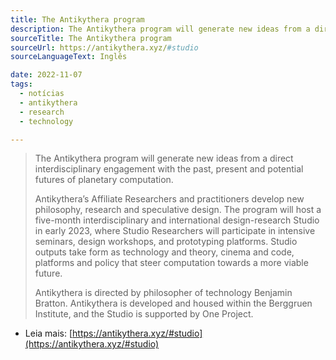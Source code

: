 ```yaml
---
title: The Antikythera program
description: The Antikythera program will generate new ideas from a direct interdisciplinary engagement with the past, present and potential futures of planetary computation.
sourceTitle: The Antikythera program
sourceUrl: https://antikythera.xyz/#studio
sourceLanguageText: Inglês

date: 2022-11-07
tags: 
  - notícias
  - antikythera
  - research
  - technology

---
```


> The Antikythera program will generate new ideas from a direct interdisciplinary engagement with the past, present and potential futures of planetary computation.
>
> Antikythera’s Affiliate Researchers and practitioners develop new philosophy, research and speculative design. The program will host a five-month interdisciplinary and international design-research Studio in early 2023, where Studio Researchers will participate in intensive seminars, design workshops, and prototyping platforms. Studio outputs take form as technology and theory, cinema and code, platforms and policy that steer computation towards a more viable future.
> 
> Antikythera is directed by philosopher of technology Benjamin Bratton. Antikythera is developed and housed within the Berggruen Institute, and the Studio is supported by One Project.


* Leia mais: [https://antikythera.xyz/#studio](https://antikythera.xyz/#studio)

